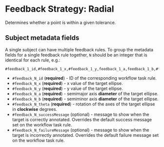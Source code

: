 # Feedback Strategy: Radial

Determines whether a point is within a given tolerance.

## Subject metadata fields

A single subject can have multiple feedback rules. To group the metadata fields for a single feedback rule together, `N` should be an integer that is identical for each rule, e.g.:

```
#feedback_1_id,#feedback_1_x,#feedback_1_y,feedback_1_a,feedback_1_b,#feedback_1_theta,#feedback_2_id,#feedback_2_x,#feedback_2_y,...
```

- `#feedback_N_id` (**required**) - ID of the corresponding workflow task rule.
- `#feedback_N_x` (**required**) - x value of the target ellipse.
- `#feedback_N_y` (**required**) - y value of the target ellipse.
- `#feedback_N_a` (**required**) - semimajor axis **diameter** of the target ellipse.
- `#feedback_N_b` (**required**) - semiminor axis **diameter** of the target ellipse.
- `#feedback_N_theta` (**required**) - rotation of the axes of the target ellipse in **clockwise** degrees.
- `#feedback_N_successMessage` (optional) - message to show when the target is correctly annotated. Overrides the default success message set on the workflow task rule.
- `#feedback_N_failureMessage` (optional) - message to show when the target is incorrectly annotated. Overrides the default failure message set on the workflow task rule.
